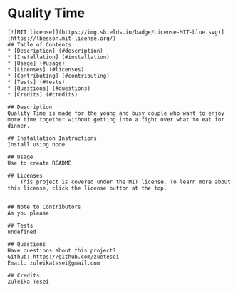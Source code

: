 # Quality Time
    [![MIT license]](https://img.shields.io/badge/License-MIT-blue.svg)](https://lbesson.mit-license.org/)
    ## Table of Contents
    * [Description] (#description)
    * [Installation] (#installation)
    * [Usage] (#usage)
    * [Licenses] (#licenses)
    * [Contributing] (#contributing)
    * [Tests] (#tests)
    * [Questions] (#questions)
    * [Credits] (#credits)
    
    ## Description 
    Quality Time is made for the young and busy couple who want to enjoy more time together without getting into a fight over what to eat for dinner. 

    ## Installation Instructions
    Install using node

    ## Usage
    Use to create README 

    ## Licenses
        This project is covered under the MIT license. To learn more about this license, click the license button at the top.
        

    ## Note to Contributors
    As you please

    ## Tests
    undefined

    ## Questions 
    Have questions about this project? 
    Github: https://github.com/zuetesei
    Email: zuleikatesei@gmail.com

    ## Credits
    Zuleika Tesei
